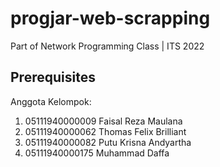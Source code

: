 # progjar-web-scrapping
Part of Network Programming Class | ITS 2022

## Prerequisites

Anggota Kelompok:
1. 05111940000009 Faisal Reza Maulana
2. 05111940000062 Thomas Felix Brilliant
3. 05111940000082 Putu Krisna Andyartha
4. 05111940000175 Muhammad Daffa
